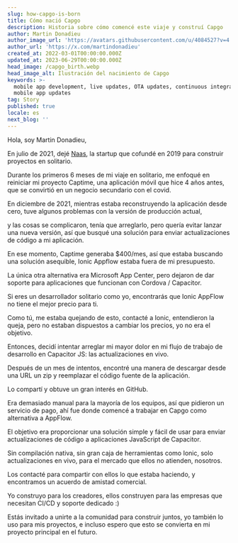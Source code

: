 ```yaml
---
slug: how-capgo-is-born
title: Cómo nació Capgo
description: Historia sobre cómo comencé este viaje y construí Capgo
author: Martin Donadieu
author_image_url: 'https://avatars.githubusercontent.com/u/4084527?v=4'
author_url: 'https://x.com/martindonadieu'
created_at: 2022-03-01T00:00:00.000Z
updated_at: 2023-06-29T00:00:00.000Z
head_image: /capgo_birth.webp
head_image_alt: Ilustración del nacimiento de Capgo
keywords: >-
  mobile app development, live updates, OTA updates, continuous integration,
  mobile app updates
tag: Story
published: true
locale: es
next_blog: ''
---
```

Hola, soy Martin Donadieu,

En julio de 2021, dejé [Naas](https://naas.ai/), la startup que cofundé en 2019 para construir proyectos en solitario.

Durante los primeros 6 meses de mi viaje en solitario, me enfoqué en reiniciar mi proyecto Captime, una aplicación móvil que hice 4 años antes, que se convirtió en un negocio secundario con el covid.

En diciembre de 2021, mientras estaba reconstruyendo la aplicación desde cero, tuve algunos problemas con la versión de producción actual,

y las cosas se complicaron, tenía que arreglarlo, pero quería evitar lanzar una nueva versión, así que busqué una solución para enviar actualizaciones de código a mi aplicación.

En ese momento, Captime generaba $400/mes, así que estaba buscando una solución asequible, Ionic Appflow estaba fuera de mi presupuesto.

La única otra alternativa era Microsoft App Center, pero dejaron de dar soporte para aplicaciones que funcionan con Cordova / Capacitor.

Si eres un desarrollador solitario como yo, encontrarás que Ionic AppFlow no tiene el mejor precio para ti.

Como tú, me estaba quejando de esto, contacté a Ionic, entendieron la queja, pero no estaban dispuestos a cambiar los precios, yo no era el objetivo.

Entonces, decidí intentar arreglar mi mayor dolor en mi flujo de trabajo de desarrollo en Capacitor JS: las actualizaciones en vivo.

Después de un mes de intentos, encontré una manera de descargar desde una URL un zip y reemplazar el código fuente de la aplicación.

Lo compartí y obtuve un gran interés en GitHub.

Era demasiado manual para la mayoría de los equipos, así que pidieron un servicio de pago, ahí fue donde comencé a trabajar en Capgo como alternativa a AppFlow.

El objetivo era proporcionar una solución simple y fácil de usar para enviar actualizaciones de código a aplicaciones JavaScript de Capacitor.

Sin compilación nativa, sin gran caja de herramientas como Ionic, solo actualizaciones en vivo, para el mercado que ellos no atienden, nosotros.

Los contacté para compartir con ellos lo que estaba haciendo, y encontramos un acuerdo de amistad comercial.

Yo construyo para los creadores, ellos construyen para las empresas que necesitan CI/CD y soporte dedicado :)

Estás invitado a unirte a la comunidad para construir juntos, yo también lo uso para mis proyectos, e incluso espero que esto se convierta en mi proyecto principal en el futuro.
